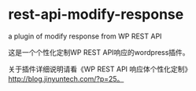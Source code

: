# rest-api-modify-response
a plugin of modify response from WP REST API


这是一个个性化定制WP REST API响应的wordpress插件。

关于插件详细说明请看《WP REST API 响应体个性化定制》http://blog.jinyuntech.com/?p=25。
